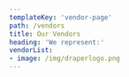 ```yaml
---
templateKey: 'vendor-page'
path: /vendors
title: Our Vendors
heading: 'We represent:'
vendorList:
- image: /img/draperlogo.png
---
```

